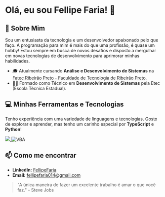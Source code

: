 # Olá, eu sou Fellipe Faria! 👋

## 🚀 Sobre Mim

Sou um entusiasta da tecnologia e um desenvolvedor apaixonado pelo que faço. A programação para mim é mais do que uma profissão, é quase um hobby! Estou sempre em busca de novos desafios e disposto a mergulhar em novas tecnologias de desenvolvimento para aprimorar minhas habilidades.

- 🎓 Atualmente cursando **Análise e Desenvolvimento de Sistemas** na [Fatec Ribeirão Preto - Faculdade de Tecnologia de Ribeirão Preto](http://www.fatecrp.edu.br/).
- 👨‍💻 Formado como Técnico em **Desenvolvimento de Sistemas** pela Etec (Escola Técnica Estadual).

## 💻 Minhas Ferramentas e Tecnologias

Tenho experiência com uma variedade de linguagens e tecnologias. Gosto de explorar e aprender, mas tenho um carinho especial por **TypeScript** e **Python**!

<p align="left">
  <a href="https://skillicons.dev">
    <img src="https://skillicons.dev/icons?i=java,python,js,ts,cpp,php,html,css,c" />
  </a>
  <img src="https://img.shields.io/badge/VBA-217346?style=for-the-badge&logo=microsoft-excel&logoColor=white" alt="VBA"/>
</p>

## 📫 Como me encontrar

- **LinkedIn:** [FellipeFaria](https://www.linkedin.com/in/fellipe-faria)
- **Email:** fellipefaria014@gmail.com

> "A única maneira de fazer um excelente trabalho é amar o que você faz." - Steve Jobs
